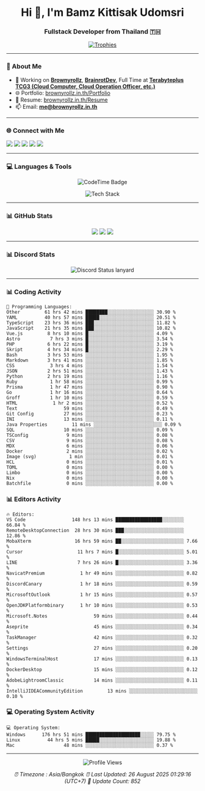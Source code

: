 <h1 align="center">Hi 👋, I'm Bamz Kittisak Udomsri</h1>
<h3 align="center">Fullstack Developer from Thailand 🇹🇭</h3>

<p align="center">
  <a href="https://github.com/ryo-ma/github-profile-trophy">
    <img src="https://github-profile-trophy.vercel.app/?username=brownyroll" alt="Trophies" />
  </a>
</p>

---

### 🔧 About Me

- 🔭 Working on [**Brownyrollz**](https://github.com/Brownyrollz), [**BrainrotDev**](https://github.com/brainrotdev), Full Time at [**Terabyteplus TCG3 (Cloud Computer, Cloud Operation Officer, etc.)**](https://tcloud.in.th)
- 🌐 Portfolio: [brownyrollz.in.th/Portfolio](https://Brownyrollz.in.th/Portfolio)
- 📄 Resume: [brownyrollz.in.th/Resume](https://Brownyrollz.in.th/Resume)
- 📫 Email: **me@brownyrollz.in.th**
---

### 🌐 Connect with Me

<p align="left">
  <a href="https://codepen.io/brownyroll" target="_blank"><img src="https://img.shields.io/badge/CodePen-000?style=for-the-badge&logo=codepen&logoColor=white" /></a>
  <a href="https://fb.com/brownyroll.bbamz" target="_blank"><img src="https://img.shields.io/badge/Facebook-1877F2?style=for-the-badge&logo=facebook&logoColor=white" /></a>
  <a href="https://instagram.com/brownyroll.darkalich" target="_blank"><img src="https://img.shields.io/badge/Instagram-E4405F?style=for-the-badge&logo=instagram&logoColor=white" /></a>
  <a href="https://www.youtube.com/c/brownyrollz" target="_blank"><img src="https://img.shields.io/badge/YouTube-FF0000?style=for-the-badge&logo=youtube&logoColor=white" /></a>
  <a href="https://discord.gg/yyJRFxTXGU" target="_blank"><img src="https://img.shields.io/badge/Discord-5865F2?style=for-the-badge&logo=discord&logoColor=white" /></a>
</p>

---

### 💻 Languages & Tools

<p align="center">
  <img href="https://codetime.dev" alt="CodeTime Badge" src="https://shields.jannchie.com/endpoint?style=flat&color=222&url=https%3A%2F%2Fapi.codetime.dev%2Fv3%2Fusers%2Fshield%3Fuid%3D34055">
  <br/>
  <!--START_SECTION:tech-->
<p align="center">
  <img src="https://skillicons.dev/icons?i=html,css,js,ts,react,nextjs,nodejs,vue,php,laravel,dotnet,django,tailwind,bootstrap,express,arduino,mysql,sqlite,mongodb,nginx,docker,git,linux,figma,postman,astro,bash,bun,cloudflare,discord,discordjs" alt="Tech Stack" />
</p>
<!--END_SECTION:tech-->
</p>

---

### 📊 GitHub Stats

<p align="center">
  <img src="https://github-readme-stats.vercel.app/api?username=brownyroll&show_icons=true" />
  <img src="https://github-readme-stats.vercel.app/api/top-langs/?username=brownyroll&layout=compact" />
  <img src="https://github-readme-streak-stats.herokuapp.com/?user=brownyroll" />
</p>

---

### 📊 Discord Stats

<p align="center">
     <img alt='Discord Status lanyard' src='https://lanyard.cnrad.dev/api/280676963885121536' />
</p>

---

<p align="center">


### 📊 Coding Activity

<!--START_SECTION:waka-->
```text
💬 Programming Languages:
Other         61 hrs 42 mins ████████░░░░░░░░░░░░░░░░░ 30.90 %
YAML          40 hrs 57 mins █████░░░░░░░░░░░░░░░░░░░░ 20.51 %
TypeScript    23 hrs 36 mins ███░░░░░░░░░░░░░░░░░░░░░░ 11.82 %
JavaScript    21 hrs 35 mins ███░░░░░░░░░░░░░░░░░░░░░░ 10.82 %
Vue.js         8 hrs 10 mins █░░░░░░░░░░░░░░░░░░░░░░░░ 4.09 %
Astro           7 hrs 3 mins █░░░░░░░░░░░░░░░░░░░░░░░░ 3.54 %
PHP            6 hrs 22 mins █░░░░░░░░░░░░░░░░░░░░░░░░ 3.19 %
Skript         4 hrs 34 mins █░░░░░░░░░░░░░░░░░░░░░░░░ 2.29 %
Bash           3 hrs 53 mins ░░░░░░░░░░░░░░░░░░░░░░░░░ 1.95 %
Markdown       3 hrs 41 mins ░░░░░░░░░░░░░░░░░░░░░░░░░ 1.85 %
CSS             3 hrs 4 mins ░░░░░░░░░░░░░░░░░░░░░░░░░ 1.54 %
JSON           2 hrs 51 mins ░░░░░░░░░░░░░░░░░░░░░░░░░ 1.43 %
Python         2 hrs 19 mins ░░░░░░░░░░░░░░░░░░░░░░░░░ 1.16 %
Ruby            1 hr 58 mins ░░░░░░░░░░░░░░░░░░░░░░░░░ 0.99 %
Prisma          1 hr 47 mins ░░░░░░░░░░░░░░░░░░░░░░░░░ 0.90 %
Go              1 hr 16 mins ░░░░░░░░░░░░░░░░░░░░░░░░░ 0.64 %
Groff           1 hr 10 mins ░░░░░░░░░░░░░░░░░░░░░░░░░ 0.59 %
HTML             1 hr 2 mins ░░░░░░░░░░░░░░░░░░░░░░░░░ 0.52 %
Text                 59 mins ░░░░░░░░░░░░░░░░░░░░░░░░░ 0.49 %
Git Config           27 mins ░░░░░░░░░░░░░░░░░░░░░░░░░ 0.23 %
INI                  13 mins ░░░░░░░░░░░░░░░░░░░░░░░░░ 0.11 %
Java Properties         11 mins ░░░░░░░░░░░░░░░░░░░░░░░░░ 0.09 %
SQL                  10 mins ░░░░░░░░░░░░░░░░░░░░░░░░░ 0.09 %
TSConfig              9 mins ░░░░░░░░░░░░░░░░░░░░░░░░░ 0.08 %
CSV                   9 mins ░░░░░░░░░░░░░░░░░░░░░░░░░ 0.08 %
MDX                   6 mins ░░░░░░░░░░░░░░░░░░░░░░░░░ 0.06 %
Docker                2 mins ░░░░░░░░░░░░░░░░░░░░░░░░░ 0.02 %
Image (svg)            1 min ░░░░░░░░░░░░░░░░░░░░░░░░░ 0.01 %
HCL                   0 mins ░░░░░░░░░░░░░░░░░░░░░░░░░ 0.01 %
TOML                  0 mins ░░░░░░░░░░░░░░░░░░░░░░░░░ 0.00 %
Limbo                 0 mins ░░░░░░░░░░░░░░░░░░░░░░░░░ 0.00 %
Nix                   0 mins ░░░░░░░░░░░░░░░░░░░░░░░░░ 0.00 %
Batchfile             0 mins ░░░░░░░░░░░░░░░░░░░░░░░░░ 0.00 %

```
<!--END_SECTION:waka-->

### 📊 Editors Activity

<!--START_SECTION:editors-->
```text
🔥 Editors:
VS Code                 148 hrs 13 mins █████████████████░░░░░░░░ 66.84 %
RemoteDesktopConnection  28 hrs 30 mins ███░░░░░░░░░░░░░░░░░░░░░░ 12.86 %
MobaXterm                16 hrs 59 mins ██░░░░░░░░░░░░░░░░░░░░░░░ 7.66 %
Cursor                    11 hrs 7 mins █░░░░░░░░░░░░░░░░░░░░░░░░ 5.01 %
LINE                      7 hrs 26 mins █░░░░░░░░░░░░░░░░░░░░░░░░ 3.36 %
NavicatPremium             1 hr 49 mins ░░░░░░░░░░░░░░░░░░░░░░░░░ 0.82 %
DiscordCanary              1 hr 18 mins ░░░░░░░░░░░░░░░░░░░░░░░░░ 0.59 %
MicrosoftOutlook           1 hr 15 mins ░░░░░░░░░░░░░░░░░░░░░░░░░ 0.57 %
OpenJDKPlatformbinary      1 hr 10 mins ░░░░░░░░░░░░░░░░░░░░░░░░░ 0.53 %
Microsoft.Notes                 59 mins ░░░░░░░░░░░░░░░░░░░░░░░░░ 0.44 %
Aseprite                        45 mins ░░░░░░░░░░░░░░░░░░░░░░░░░ 0.34 %
TaskManager                     42 mins ░░░░░░░░░░░░░░░░░░░░░░░░░ 0.32 %
Settings                        27 mins ░░░░░░░░░░░░░░░░░░░░░░░░░ 0.20 %
WindowsTerminalHost             17 mins ░░░░░░░░░░░░░░░░░░░░░░░░░ 0.13 %
DockerDesktop                   15 mins ░░░░░░░░░░░░░░░░░░░░░░░░░ 0.12 %
AdobeLightroomClassic           14 mins ░░░░░░░░░░░░░░░░░░░░░░░░░ 0.11 %
IntelliJIDEACommunityEdition         13 mins ░░░░░░░░░░░░░░░░░░░░░░░░░ 0.10 %

```
<!--END_SECTION:editors-->

### 💻 Operating System Activity

<!--START_SECTION:os-->
```text
💻 Operating System:
Windows      176 hrs 51 mins ████████████████████░░░░░ 79.75 %
Linux          44 hrs 5 mins █████░░░░░░░░░░░░░░░░░░░░ 19.88 %
Mac                  48 mins ░░░░░░░░░░░░░░░░░░░░░░░░░ 0.37 %
```
<!--END_SECTION:os-->
</p>

---

<p align="center">
  <img src="https://komarev.com/ghpvc/?username=brownyroll&label=Profile%20views&color=0e75b6&style=flat" alt="Profile Views" />
</p>

<!-- Metadata -->
<p align="center"> 
    <i>
        ⏰ Timezone : Asia/Bangkok
        ⏰ Last Updated: <!--LAST_UPDATED-->26 August 2025 01:29:16 (UTC+7)<!--END_LAST_UPDATED-->
        🔄️ Update Count: <!--UPDATE_COUNT-->852<!--END_UPDATE_COUNT-->
    </i>
</p>
